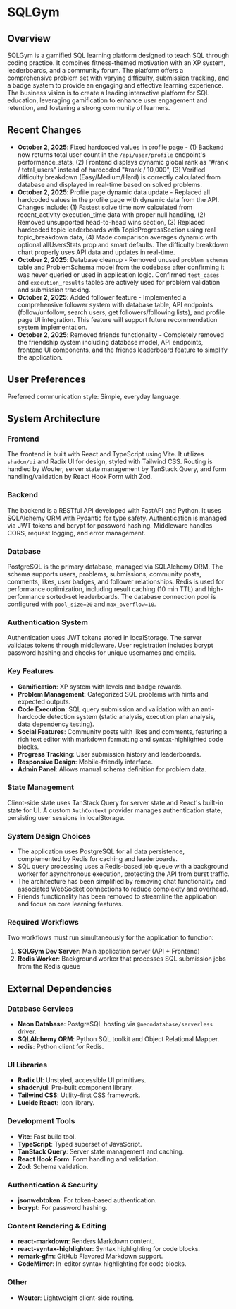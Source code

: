# SQLGym

## Overview
SQLGym is a gamified SQL learning platform designed to teach SQL through coding practice. It combines fitness-themed motivation with an XP system, leaderboards, and a community forum. The platform offers a comprehensive problem set with varying difficulty, submission tracking, and a badge system to provide an engaging and effective learning experience. The business vision is to create a leading interactive platform for SQL education, leveraging gamification to enhance user engagement and retention, and fostering a strong community of learners.

## Recent Changes
- **October 2, 2025**: Fixed hardcoded values in profile page - (1) Backend now returns total user count in the `/api/user/profile` endpoint's performance_stats, (2) Frontend displays dynamic global rank as "#rank / total_users" instead of hardcoded "#rank / 10,000", (3) Verified difficulty breakdown (Easy/Medium/Hard) is correctly calculated from database and displayed in real-time based on solved problems.
- **October 2, 2025**: Profile page dynamic data update - Replaced all hardcoded values in the profile page with dynamic data from the API. Changes include: (1) Fastest solve time now calculated from recent_activity execution_time data with proper null handling, (2) Removed unsupported head-to-head wins section, (3) Replaced hardcoded topic leaderboards with TopicProgressSection using real topic_breakdown data, (4) Made comparison averages dynamic with optional allUsersStats prop and smart defaults. The difficulty breakdown chart properly uses API data and updates in real-time.
- **October 2, 2025**: Database cleanup - Removed unused `problem_schemas` table and ProblemSchema model from the codebase after confirming it was never queried or used in application logic. Confirmed `test_cases` and `execution_results` tables are actively used for problem validation and submission tracking.
- **October 2, 2025**: Added follower feature - Implemented a comprehensive follower system with database table, API endpoints (follow/unfollow, search users, get followers/following lists), and profile page UI integration. This feature will support future recommendation system implementation.
- **October 2, 2025**: Removed friends functionality - Completely removed the friendship system including database model, API endpoints, frontend UI components, and the friends leaderboard feature to simplify the application.

## User Preferences
Preferred communication style: Simple, everyday language.

## System Architecture
### Frontend
The frontend is built with React and TypeScript using Vite. It utilizes `shadcn/ui` and Radix UI for design, styled with Tailwind CSS. Routing is handled by Wouter, server state management by TanStack Query, and form handling/validation by React Hook Form with Zod.

### Backend
The backend is a RESTful API developed with FastAPI and Python. It uses SQLAlchemy ORM with Pydantic for type safety. Authentication is managed via JWT tokens and bcrypt for password hashing. Middleware handles CORS, request logging, and error management.

### Database
PostgreSQL is the primary database, managed via SQLAlchemy ORM. The schema supports users, problems, submissions, community posts, comments, likes, user badges, and follower relationships. Redis is used for performance optimization, including result caching (10 min TTL) and high-performance sorted-set leaderboards. The database connection pool is configured with `pool_size=20` and `max_overflow=10`.

### Authentication System
Authentication uses JWT tokens stored in localStorage. The server validates tokens through middleware. User registration includes bcrypt password hashing and checks for unique usernames and emails.

### Key Features
-   **Gamification**: XP system with levels and badge rewards.
-   **Problem Management**: Categorized SQL problems with hints and expected outputs.
-   **Code Execution**: SQL query submission and validation with an anti-hardcode detection system (static analysis, execution plan analysis, data dependency testing).
-   **Social Features**: Community posts with likes and comments, featuring a rich text editor with markdown formatting and syntax-highlighted code blocks.
-   **Progress Tracking**: User submission history and leaderboards.
-   **Responsive Design**: Mobile-friendly interface.
-   **Admin Panel**: Allows manual schema definition for problem data.

### State Management
Client-side state uses TanStack Query for server state and React's built-in state for UI. A custom `AuthContext` provider manages authentication state, persisting user sessions in localStorage.

### System Design Choices
-   The application uses PostgreSQL for all data persistence, complemented by Redis for caching and leaderboards.
-   SQL query processing uses a Redis-based job queue with a background worker for asynchronous execution, protecting the API from burst traffic.
-   The architecture has been simplified by removing chat functionality and associated WebSocket connections to reduce complexity and overhead.
-   Friends functionality has been removed to streamline the application and focus on core learning features.

### Required Workflows
Two workflows must run simultaneously for the application to function:
1. **SQLGym Dev Server**: Main application server (API + Frontend)
2. **Redis Worker**: Background worker that processes SQL submission jobs from the Redis queue

## External Dependencies
### Database Services
-   **Neon Database**: PostgreSQL hosting via `@neondatabase/serverless` driver.
-   **SQLAlchemy ORM**: Python SQL toolkit and Object Relational Mapper.
-   **redis**: Python client for Redis.

### UI Libraries
-   **Radix UI**: Unstyled, accessible UI primitives.
-   **shadcn/ui**: Pre-built component library.
-   **Tailwind CSS**: Utility-first CSS framework.
-   **Lucide React**: Icon library.

### Development Tools
-   **Vite**: Fast build tool.
-   **TypeScript**: Typed superset of JavaScript.
-   **TanStack Query**: Server state management and caching.
-   **React Hook Form**: Form handling and validation.
-   **Zod**: Schema validation.

### Authentication & Security
-   **jsonwebtoken**: For token-based authentication.
-   **bcrypt**: For password hashing.

### Content Rendering & Editing
-   **react-markdown**: Renders Markdown content.
-   **react-syntax-highlighter**: Syntax highlighting for code blocks.
-   **remark-gfm**: GitHub Flavored Markdown support.
-   **CodeMirror**: In-editor syntax highlighting for code blocks.

### Other
-   **Wouter**: Lightweight client-side routing.